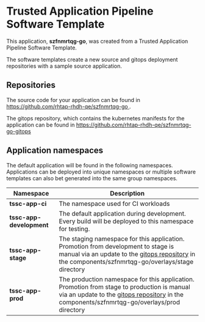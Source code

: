 # Trusted Application Pipeline Software Template

This application, **szfnmrtqg-go**, was created from a Trusted Application Pipeline Software Template.

The software templates create a new source and gitops deployment repositories with a sample source application. 

## Repositories

The source code for your application can be found in [https://github.com/rhtap-rhdh-qe/szfnmrtqg-go ](https://github.com/rhtap-rhdh-qe/szfnmrtqg-go ).
 
The gitops repository, which contains the kubernetes manifests for the application can be found in 
[https://github.com/rhtap-rhdh-qe/szfnmrtqg-go-gitops ](https://github.com/rhtap-rhdh-qe/szfnmrtqg-go-gitops ) 

## Application namespaces 

The default application will be found in the following namespaces. Applications can be deployed into unique namespaces or multiple software templates can also bet generated into the same group namespaces.  

|  Namespace   |  Description   |  
| -------- | -------- |
| **tssc-app-ci** | The namespace used for CI workloads |
| **tssc-app-development** | The default application during development. Every build will be deployed to this namespace for testing. |
| **tssc-app-stage** | The staging namespace for this application. Promotion from development to stage is manual via an update to the [gitops repository](https://github.com/rhtap-rhdh-qe/szfnmrtqg-go-gitops ) in the components/szfnmrtqg-go/overlays/stage directory |
| **tssc-app-prod** | The production namespace for this application. Promotion from stage to production is manual via an update to the [gitops repository](https://github.com/rhtap-rhdh-qe/szfnmrtqg-go-gitops ) in the components/szfnmrtqg-go/overlays/prod directory |